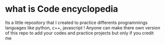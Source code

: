 # what is Code encyclopedia
Its a little repository that I created to practice differents programmings languages like python, c++, javascript !
Anyone can make there own version of this repo to add your codes and practice projects but only if you credit me
